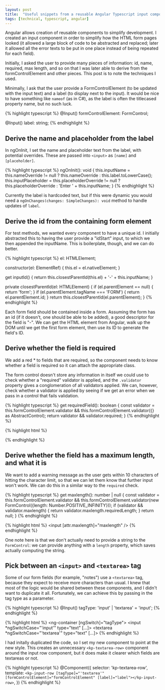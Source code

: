 ```yaml
---
layout: post
title:  "Useful snippets from a reusable Angular Typescript input component"
tags: [technical, typescript, angular]
---
```


Angular allows creation of reusable components to simplify development. I created an input component in order to simplify how the HTML form pages looked (it allowed a large block of code to be abstracted and replaced; later it allowed all the error texts to be put in one place instead of being repeated for each field).

Initially, I asked the user to provide many pieces of information: id, name, required, max length, and so on that I was later able to derive from the formControlElement and other pieces. This post is to note the techniques I used.

Minimally, I ask that the user provide a FormControlElement (to be updated with the input text) and a label (to display next to the input). It would be nice to have something like `nameof` (as in C#), as the label is often the titlecased property name, but no such luck.

{% highlight typescript %}
@Input()
formControlElement: FormControl;

@Input()
label: string;
{% endhighlight %}

Derive the name and placeholder from the label
----------------------------------------------

In ngOnInit, I set the name and placeholder text from the label, with potential overrides. These are passed into `<input>` as `[name]` and `[placeholder]`.

{% highlight typescript %}
ngOnInit(): void {
	this.inputName = this.nameOverride != null ? this.nameOverride : this.label.toLowerCase();
	this.inputPlaceholder = this.placeholderOverride != null ? this.placeholderOverride : 'Enter ' + this.inputName;
}
{% endhighlight %}

Currently the label is hardcoded text, but if this were dynamic you would need a `ngOnChanges(changes: SimpleChanges): void` method to handle updates of `label`.

Derive the id from the containing form element 
-----------------------------------------------

For test methods, we wanted every component to have a unique id. I initially abstracted this to having the user provide a "idStart" input, to which we then appended the inputName. This is boilerplate, though, and we can do better.

{% highlight typescript %}
el: HTMLElement;

constructor(el: ElementRef) {
	this.el = el.nativeElement;
}

get inputId() {
	return this.closestParentId(this.el) + '-' + this.inputName;
}

private closestParentId(el: HTMLElement) {
	if (el.parentElement == null) {
		return 'form';
	}
	if (el.parentElement.tagName === 'FORM') {
		return el.parentElement.id;
	}
	return this.closestParentId(el.parentElement);
}
{% endhighlight %}

Each form field should be contained inside a form. Assuming the form has an id (if it doesn't, one should be able to be added), a good descriptor for the field is "<formName>-<fieldName>". We can get the HTML element from Angular, walk up the DOM until we get the first form element, then use its ID to generate the field's ID.

Derive whether the field is required
------------------------------------

We add a red * to fields that are required, so the component needs to know whether a field is required so it can attach the appropriate class.

<object type="text/html" data="/assets/2020-06-input-component/required.html" width="150px" height="40px"></object>

The form control doesn't store any information in itself we could use to check whether a "required" validator is applied, and the `.validator` property gives a conglomeration of all validators applied. We can, however, check whether a validator is applied by seeing if we get an error when we pass in a control that fails validation.

{% highlight typescript %}
get requiredField(): boolean {
	const validator = this.formControlElement.validator && this.formControlElement.validator({} as AbstractControl);
	return validator && validator.required;
}
{% endhighlight %}

{% highlight html %}
<div [ngClass]="{ required: requiredField }">
{% endhighlight %}

Derive whether the field has a maximum length, and what it is
-------------------------------------------------------------

We want to add a warning message as the user gets within 10 characters of hitting the character limit, so that we can let them know that further input won't work. We can do this in a similar way to the `required` check.

{% highlight typescript %}
get maxlength(): number | null {
	const validator = this.formControlElement.validator && this.formControlElement.validator(new FormControl({length: Number.POSITIVE_INFINITY}));
	if (validator && validator.maxlength) {
		return validator.maxlength.requiredLength;
	}
	return null;
}
{% endhighlight %}

{% highlight html %}
<input [attr.maxlength]="maxlength" />
{% endhighlight %}

One note here is that we don't actually need to provide a string to the `FormControl`: we can provide anything with a `length` property, which saves actually computing the string.

Pick between an `<input>` and `<textarea>` tag
----------------------------------------------

Some of our form fields (for example, "notes") use a `<textarea>` tag, because they expect to receive more characters than usual. I knew that most of the logic would be shared between these components, and I didn't want to duplicate it all. Fortunately, we can achieve this by passing in the tag type as a parameter.

{% highlight typescript %}
@Input()
tagType: 'input' | 'textarea' = 'input';
{% endhighlight %}

{% highlight html %}
<ng-container [ngSwitch]="tagType">
	<input *ngSwitchCase="'input'" type="text" [...]>
	<textarea *ngSwitchCase="'textarea'" type="text" [...]></textarea>
</ng-container>
{% endhighlight %}

I had initally duplicated the code, so I set my new component to point at the new style. This creates an unnecessary `<kp-textarea-row>` component around the input row component, but it does make it clearer which fields are textareas or not.

{% highlight typescript %}
@Component({
	selector: 'kp-textarea-row',
	template: `<kp-input-row [tagType]="'textarea'" [formControlElement]="formControlElement" [label]="label"></kp-input-row>`,
})
{% endhighlight %}
